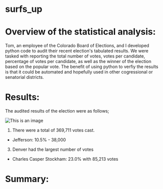 # surfs_up


# Overview of the statistical analysis:
Tom, an employee of the Colorado Board of Elections, and I developed python code to audit their recent election's tabulated results. We were tasked with reporting the total number of votes, votes per candidate, percentage of votes per candidate, as well as the winner of the election based on the popular vote. The benefit of using python to verfiy the results is that it could be automated and hopefully used in other cogressional or senatorial districts. 


# Results:

The audited results of the election were as follows; 

![This is an image]()

1. There were a total of 369,711 votes cast.  

* Jefferson: 10.5% - 38,000


3. Denver had the largest number of votes 

* Charles Casper Stockham: 23.0% with 85,213 votes

# Summary:
